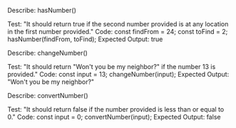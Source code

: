Describe: hasNumber()

Test: "It should return true if the second number provided is at any location in the first number provided."
Code:
const findFrom = 24;
const toFind = 2;
hasNumber(findFrom, toFind);
Expected Output: true

Describe: changeNumber()

Test: "It should return "Won't you be my neighbor?" if the number 13 is provided."
Code:
const input = 13;
changeNumber(input);
Expected Output: "Won't you be my neighbor?"

Describe: convertNumber()

Test: "It should return false if the number provided is less than or equal to 0."
Code:
const input = 0;
convertNumber(input);
Expected Output: false